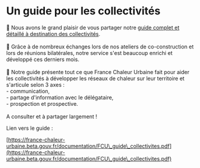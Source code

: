 # Un guide pour les collectivités

📢 Nous avons le grand plaisir de vous partager notre [guide complet et détaillé à destination des collectivités](https://france-chaleur-urbaine.beta.gouv.fr/documentation/FCU\_guide\_collectivites.pdf).\
\
🤝 Grâce à de nombreux échanges lors de nos ateliers de co-construction et lors de réunions bilatérales, notre service s'est beaucoup enrichi et développé ces derniers mois.\
\
🚀 Notre guide présente tout ce que France Chaleur Urbaine fait pour aider les collectivités à développer les réseaux de chaleur sur leur territoire et s'articule selon 3 axes :\
\- communication,\
\- partage d'information avec le délégataire,\
\- prospection et prospective.\
\
A consulter et à partager largement !

Lien vers le guide :&#x20;

[https://france-chaleur-urbaine.beta.gouv.fr/documentation/FCU\_guide\_collectivites.pdf](https://france-chaleur-urbaine.beta.gouv.fr/documentation/FCU\_guide\_collectivites.pdf)

